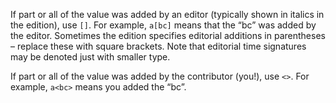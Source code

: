 If part or all of the value was added by an editor (typically shown in italics in the edition), use `[]`. For example, `a[bc]` means that the “bc” was added by the editor. Sometimes the edition specifies editorial additions in parentheses – replace these with square brackets. Note that editorial time signatures may be denoted just with smaller type.

If part or all of the value was added by the contributor (you!), use `<>`. For example, `a<bc>` means you added the “bc”.
